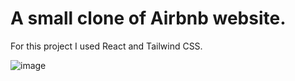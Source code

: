 # A small clone of Airbnb website.

For this project I used React and Tailwind CSS.

![image](https://github.com/user-attachments/assets/3537ac37-bdbd-4a45-b9be-5a148221ccaa)

